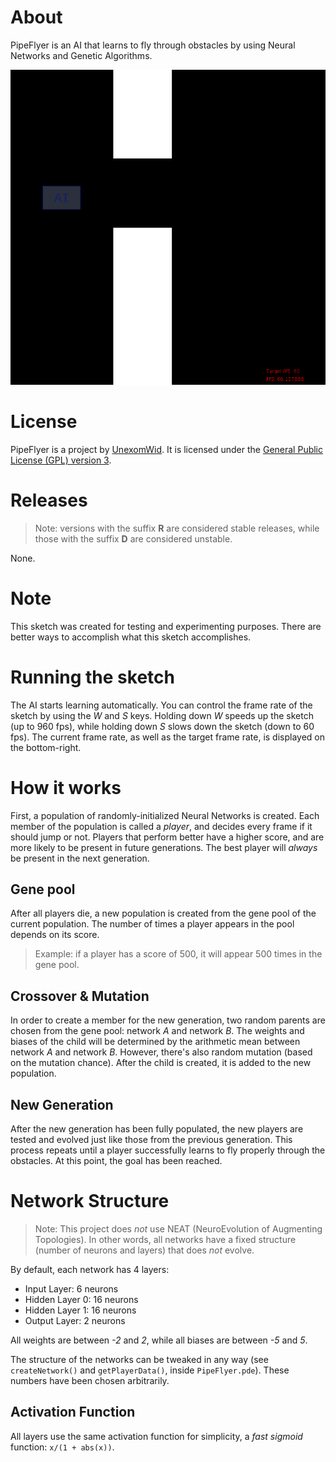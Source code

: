 # About

PipeFlyer is an AI that learns to fly through obstacles by using Neural Networks and Genetic Algorithms.

![example](img/example.png)

# License

PipeFlyer is a project by [UnexomWid](http://unexomwid.github.io). It is licensed under the [General Public License (GPL) version 3](https://www.gnu.org/licenses/gpl-3.0.en.html).

# Releases

>Note: versions with the suffix **R** are considered stable releases, while those with the suffix **D** are considered unstable.

None.

# Note

This sketch was created for testing and experimenting purposes. There are better ways to accomplish what this sketch accomplishes.

# Running the sketch

The AI starts learning automatically. You can control the frame rate of the sketch by using the *W* and *S* keys. Holding down *W* speeds up the sketch (up to 960 fps), while 
holding down *S* slows down the sketch (down to 60 fps). The current frame rate, as well as the target frame rate, is displayed on the bottom-right.

# How it works

First, a population of randomly-initialized Neural Networks is created. Each member of the population is called a *player*, and decides every frame if it should jump or not.
Players that perform better have a higher score, and are more likely to be present in future generations. The best player will *always* be present in the next generation.

## Gene pool

After all players die, a new population is created from the gene pool of the current population. The number of times a player appears in the pool depends on its score.

>Example: if a player has a score of 500, it will appear 500 times in the gene pool.

## Crossover & Mutation

In order to create a member for the new generation, two random parents are chosen from the gene pool: network *A* and network *B*. The weights and biases of the child will be determined by the 
arithmetic mean between network *A* and network *B*. However, there's also random mutation (based on the mutation chance). After the child is created, it is added to the new population.

## New Generation 

After the new generation has been fully populated, the new players are tested and evolved just like those from the previous generation. This process repeats until a player successfully learns to fly
properly through the obstacles. At this point, the goal has been reached.

# Network Structure

>Note: This project does *not* use NEAT (NeuroEvolution of Augmenting Topologies). In other words, all networks have a fixed structure (number of neurons and layers) that does *not* evolve.

By default, each network has 4 layers:

* Input Layer: 6 neurons
* Hidden Layer 0: 16 neurons
* Hidden Layer 1: 16 neurons
* Output Layer: 2 neurons

All weights are between *-2* and *2*, while all biases are between *-5* and *5*.

The structure of the networks can be tweaked in any way (see `createNetwork()` and `getPlayerData()`, inside `PipeFlyer.pde`). These numbers have
been chosen arbitrarily.

## Activation Function

All layers use the same activation function for simplicity, a *fast sigmoid* function: `x/(1 + abs(x))`.